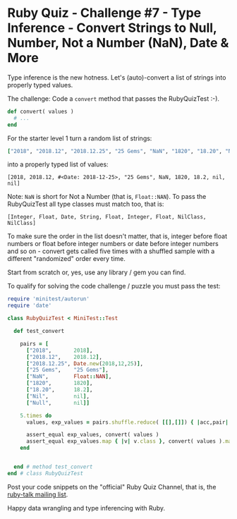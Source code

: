 # Ruby Quiz - Challenge #7 - Type Inference - Convert Strings to Null, Number, Not a Number (NaN), Date & More

Type inference is the new hotness.
Let's (auto)-convert a list of strings into properly typed values.


The challenge: Code a `convert` method that passes the RubyQuizTest :-).

``` ruby
def convert( values )
  # ...
end
```

For the starter level 1 turn a random list of strings:

``` ruby
["2018", "2018.12", "2018.12.25", "25 Gems", "NaN", "1820", "18.20", "Nil", "Null"]
```

into a properly typed list of values:

```
[2018, 2018.12, #<Date: 2018-12-25>, "25 Gems", NaN, 1820, 18.2, nil, nil]
```

Note: `NaN` is short for Not a Number (that is, `Float::NAN`).
To pass the RubyQuizTest all type classes must match too, that is:

```
[Integer, Float, Date, String, Float, Integer, Float, NilClass, NilClass]
```

To make sure the order in the list doesn't matter, that is, integer before float numbers
or float before integer numbers or date before integer numbers
and so on -
convert gets called five times
with a shuffled sample with a different "randomized" order every time.


Start from scratch or, yes, use any library / gem you can find.

To qualify for solving the code challenge / puzzle you must pass the test:

``` ruby
require 'minitest/autorun'
require 'date'

class RubyQuizTest < MiniTest::Test

  def test_convert

    pairs = [
      ["2018",       2018],
      ["2018.12",    2018.12],
      ["2018.12.25", Date.new(2018,12,25)],
      ["25 Gems",    "25 Gems"],
      ["NaN",        Float::NAN],
      ["1820",       1820],
      ["18.20",      18.2],
      ["Nil",        nil],
      ["Null",       nil]]

    5.times do
      values, exp_values = pairs.shuffle.reduce( [[],[]]) { |acc,pair| acc[0] << pair[0]; acc[1] << pair[1]; acc }

      assert_equal exp_values, convert( values )
      assert_equal exp_values.map { |v| v.class }, convert( values ).map { |v| v.class }
    end


  end # method test_convert
end # class RubyQuizTest
```


Post your code snippets on the "official" Ruby Quiz Channel,
that is, the [ruby-talk mailing list](https://rubytalk.org).

Happy data wrangling and type inferencing with Ruby.
